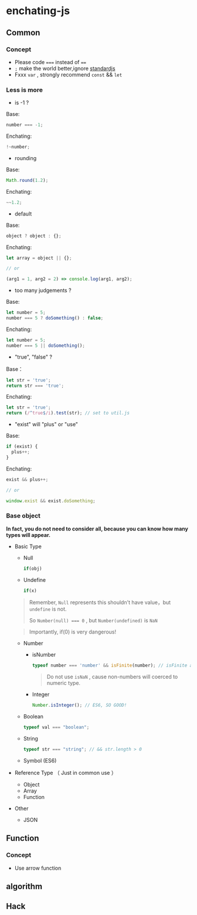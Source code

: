 # enchating-js


## Common

### Concept
* Please code `===` instead of  `==`
* `;` make the world better,ignore [standardjs](https://standardjs.com/)
* Fxxx  `var` , strongly recommend `const` && `let`


### Less is more


* is -1 ?

Base:

```javascript
number === -1;
```

Enchating:
```javascript
!~number;
```

* rounding



Base:

```javascript
Math.round(1.2);
```

Enchating:

```javascript
~~1.2;
```

* default

Base:

```javascript
object ? object : {};
```

Enchating:

```javascript
let array = object || {};

// or

(arg1 = 1, arg2 = 2) => console.log(arg1, arg2);
```

* too many judgements ?

Base:

```javascript
let number = 5;
number === 5 ? doSomething() : false;
```

Enchating:

```javascript
let number = 5;
number === 5 || doSomething();
```

* "true", "false" ?

Base：

```javascript
let str = 'true';
return str === 'true';
```

Enchating:

```Javascript
let str = 'true';
return (/^true$/i).test(str); // set to util.js
```

* "exist" will "plus" or "use"

Base:

```javascript
if (exist) {
  plus++;
}
```

Enchating:

```javascript
exist && plus++;

// or

window.exist && exist.doSomething;
```



### Base object

**In fact, you do not need to consider all, because you can know how many types will appear.**

* Basic Type
  * Null

    ```javascript
    if(obj)
    ```

  * Undefine

    ```javascript
    if(x)
    ```

  > Remember, `Null` represents this shouldn't have value，but `undefine` is not. 
  >
  > So `Number(null) === 0` , but `Number(undefined)` is `NaN`

  > Importantly, if(0) is very dangerous!

  * Number

    * isNumber

      ```javascript
      typeof number === 'number' && isFinite(number); // isFinite avoids NaN
      ```
      > Do not use `isNaN` , cause non-numbers will coerced to numeric type.

    * Integer

      ```javascript
      Number.isInteger(); // ES6, SO GOOD!
      ```

  * Boolean

    ```javascript
    typeof val === "boolean";
    ```

  * String

    ```javascript
    typeof str === "string"; // && str.length > 0 
    ```

  * Symbol (ES6)

* Reference Type （ Just in common use ）
  * Object
  * Array
  * Function

* Other

  * JSON



## Function

### Concept

* Use arrow function



## algorithm







## Hack

